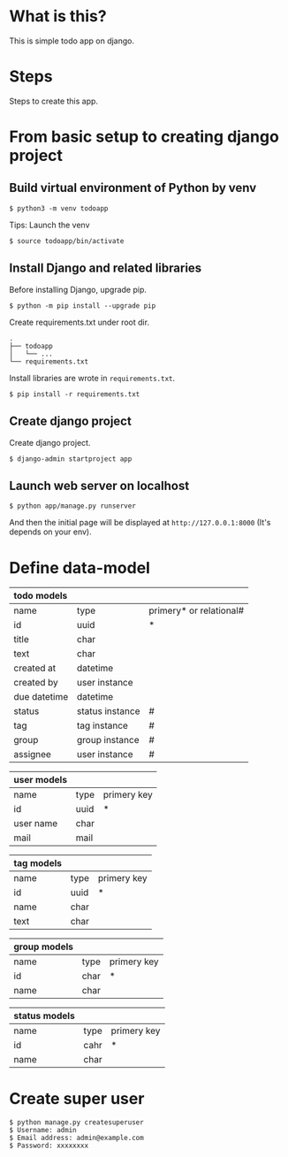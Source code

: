 # What is this?
This is simple todo app on django.

# Steps

Steps to create this app.

# From basic setup to creating django project  

## Build virtual environment of Python by venv

```{shell}
$ python3 -m venv todoapp
```

Tips: Launch the venv

```{shell}
$ source todoapp/bin/activate
```

## Install Django and related libraries

Before installing Django, upgrade pip.

```{shell}
$ python -m pip install --upgrade pip
```

Create requirements.txt under root dir.

```
.
├── todoapp
│   └── ...
└── requirements.txt
```

Install libraries are wrote in `requirements.txt`.

```{shell}
$ pip install -r requirements.txt
```

## Create django project

Create django project.

```{shell}
$ django-admin startproject app
```

## Launch web server on localhost

```{shell}
$ python app/manage.py runserver
```

And then the initial page will be displayed at `http://127.0.0.1:8000` (It's depends on your env).

# Define data-model

|todo models|||
|:-|:-|:-|
|name|type|primery* or relational#|
|id|uuid|*|
|title|char||
|text|char||
|created at|datetime||
|created by|user instance||
|due datetime|datetime||
|status|status instance|#|
|tag|tag instance|#|
|group|group instance|#|
|assignee|user instance|#|

|user models|||
|:-|:-|:-|
|name|type|primery key|
|id|uuid|*|
|user name|char||
|mail|mail||

|tag models|||
|:-|:-|:-|
|name|type|primery key|
|id|uuid|*|
|name|char||
|text|char||

|group models|||
|:-|:-|:-|
|name|type|primery key|
|id|char|*|
|name|char||


|status models|||
|:-|:-|:-|
|name|type|primery key|
|id|cahr|*|
|name|char||

# Create super user

```{shell}
$ python manage.py createsuperuser
$ Username: admin
$ Email address: admin@example.com
$ Password: xxxxxxxx
```
